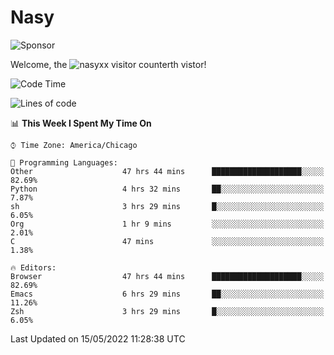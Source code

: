 # Nasy

<!--
<p align="center">
<img height="200" src="https://github-readme-stats.vercel.app/api?username=nasyxx&count_private=true&show_icons=true&theme=dracula&include_all_commits=true"/>
<img height="200" src="https://github-readme-stats.vercel.app/api/top-langs/?username=nasyxx&theme=dracula&hide=html,jupyter+notebook&count_private=true&show_icons=true"/>
</p>

  
----------------
-->

![Sponsor](https://img.shields.io/static/v1.svg?label=Sponsor&message=%E2%9D%A4&logo=GitHub&style=flat&color=pink)
 
Welcome, the ![nasyxx visitor counter](https://count.getloli.com/get/@nasyxx?theme=rule34)th vistor!
 
<!--START_SECTION:waka-->
![Code Time](http://img.shields.io/badge/Code%20Time-2%2C389%20hrs%205%20mins-blue)

![Lines of code](https://img.shields.io/badge/From%20Hello%20World%20I%27ve%20Written-5%20Million%20lines%20of%20code-blue)

📊 **This Week I Spent My Time On** 

```text
⌚︎ Time Zone: America/Chicago

💬 Programming Languages: 
Other                    47 hrs 44 mins      ████████████████████░░░░░   82.69% 
Python                   4 hrs 32 mins       ██░░░░░░░░░░░░░░░░░░░░░░░   7.87% 
sh                       3 hrs 29 mins       █░░░░░░░░░░░░░░░░░░░░░░░░   6.05% 
Org                      1 hr 9 mins         ░░░░░░░░░░░░░░░░░░░░░░░░░   2.01% 
C                        47 mins             ░░░░░░░░░░░░░░░░░░░░░░░░░   1.38%

🔥 Editors: 
Browser                  47 hrs 44 mins      ████████████████████░░░░░   82.69% 
Emacs                    6 hrs 29 mins       ██░░░░░░░░░░░░░░░░░░░░░░░   11.26% 
Zsh                      3 hrs 29 mins       █░░░░░░░░░░░░░░░░░░░░░░░░   6.05%

```


 Last Updated on 15/05/2022 11:28:38 UTC
<!--END_SECTION:waka-->

<!-- ![visitors](https://visitor-badge.laobi.icu/badge?page_id=nasyxx.nasyxx) -->
